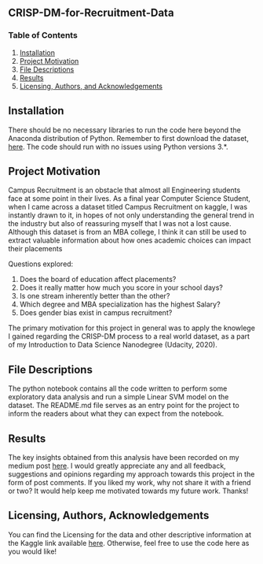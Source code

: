 ## CRISP-DM-for-Recruitment-Data

### Table of Contents

1. [Installation](#installation)
2. [Project Motivation](#motivation)
3. [File Descriptions](#files)
4. [Results](#results)
5. [Licensing, Authors, and Acknowledgements](#licensing)

## Installation <a name="installation"></a>

There should be no necessary libraries to run the code here beyond the Anaconda distribution of Python.
Remember to first download the dataset, [here](https://www.kaggle.com/benroshan/factors-affecting-campus-placement).
The code should run with no issues using Python versions 3.*. 

## Project Motivation<a name="motivation"></a>

Campus Recruitment is an obstacle that almost all Engineering students face at some point in their lives. As a final year Computer Science Student, when I came across a dataset titled Campus Recruitment on kaggle, I was instantly drawn to it, in hopes of not only understanding the general trend in the industry but also of reassuring myself that I was not a lost cause. Although this dataset is from an MBA college, I think it can still be used to extract valuable information about how ones academic choices can impact their placements

Questions explored:
1. Does the board of education affect placements?
2. Does it really matter how much you score in your school days?
3. Is one stream inherently better than the other?
4. Which degree and MBA specialization has the highest Salary?
5. Does gender bias exist in campus recruitment?

The primary motivation for this project in general was to apply the knowlege I gained regarding the CRISP-DM process to a real world dataset, as a part of my Introduction to Data Science Nanodegree (Udacity, 2020).

## File Descriptions <a name="files"></a>

The python notebook contains all the code written to perform some exploratory data analysis and run a simple Linear SVM model on the dataset. The README.md file serves as an entry point for the project to inform the readers about what they can expect from the notebook.

## Results<a name="results"></a>

The key insights obtained from this analysis have been recorded on my medium post [here](https://medium.com/@BhandarkarPawan/campus-recruitment-how-do-you-get-hired-f96f6bad9026?sk=ef64a7f33b6c2ce8ed7ba67dfdce9c95). I would greatly appreciate any and all feedback, suggestions and opinions regarding my approach towards this project in the form of post comments. If you liked my work, why not share it with a friend or two? It would help keep me motivated towards my future work. Thanks! 

## Licensing, Authors, Acknowledgements<a name="licensing"></a>

You can find the Licensing for the data and other descriptive information at the Kaggle link available [here](https://www.kaggle.com/benroshan/factors-affecting-campus-placement). Otherwise, feel free to use the code here as you would like! 

